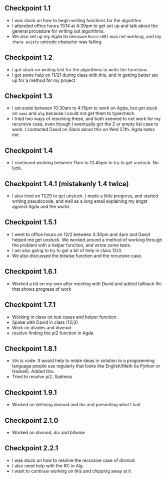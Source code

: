 ## Checkpoint 1.1
- I was stuck on how to begin writing functions for the algorithm
- I attended office hours 11/14 at 4:30pm to get set up and talk
about the general procedure for writing out algorithms.
- We also set up my Agda lib because ```Basics001``` was not working,
and my ```there exists``` unicode character was failing. 

## Checkpoint 1.2
- I got stuck on writing test for the algorithms to write the functions
- I got some help on 11/21 during class with this, and in getting
better set up for a method for my project

## Checkpoint 1.3
- I set aside between 10:30am to 4:15pm to work on Agda, but got
stuck on ```nums``` and ```alg``` because I could not get them to typecheck.
- I tried two ways of resolving these, and both seemed to not work
for my recursive case, even though I eventually got the Z or empty
list case to work. I contacted David on Slack about this on Wed 27th.
Agda hates me.

## Checkpoint 1.4
- I continued working between 11am to 12:45pm to try to get unstuck.
No luck.

## Checkpoint 1.4.1 (mistakenly 1.4 twice)
- I also tried on 11/29 to get unstuck. I made a little progress,
and started writing pseudocode, and well as a long email explaining
my angst against Agda and the world.

## Checkpoint 1.5.1
- I went to office hours on 12/2 between 3:30pm and 4pm and David
helped me get unstuck. We worked around a method of working through
the problem with a helper function, and wrote some tests.
- I am also going to try to get a bit of help in class 12/3.
- We also discussed the bitwise function and the recursive case.

## Checkpoint 1.6.1
- Worked a bit on my own after meeting with David and added fallback
file that shows progress of work

## Checkpoint 1.7.1
- Working in class on test cases and helper function.
- Spoke with David in class (12/3)
- Work on divides and divmod
- resolve finding the pi2 function in Agda

## Checkpoint 1.8.1
- ```50%``` is code. It would help to relate ideas in solution to a programming   language people use regularly that looks like English/Math (ie Python or Haskell). Added this. 
- Tried to resolve pi2. Sadness

## Checkpoint 1.9.1
- Worked on defining divmod and div and presenting what I had 

## Checkpoint 2.1.0
- Worked on divmod, div and bitwise

## Checkpoint 2.2.1
- I was stuck on how to resolve the recursive case of divmod
- I also need help with the RC in Alg.
- I want to continue working on this and chipping away at it



